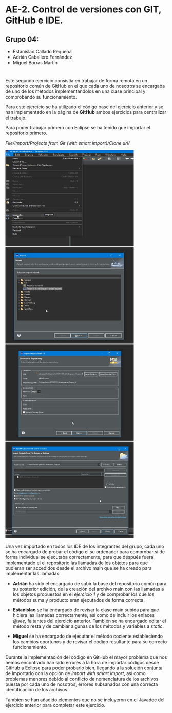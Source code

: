 # AE-2. Control de versiones con GIT, GitHub e IDE.

## Grupo 04:
- Estanislao Callado Requena
- Adrián Caballero Fernández
- Miguel Borras Martín
# 

Este segundo ejercicio consistía en trabajar de forma remota en un repositorio común de GitHub en el que cada uno de nosotros se encargaba de uno de los métodos implementándolos en una clase 
principal y comprobando su funcionamiento.

Para este ejercicio se ha utilizado el código base del ejercicio anterior y se han implementado en la página de **GitHub** ambos ejercicios para centralizar el trabajo. 

Para poder trabajar primero con Eclipse se ha tenido que importar el repositorio primero.

*File/Import/Projects from Git (with smart import)/Clone url/*

<img src="Imagenes/01.jpg" width="400" height="300">

<img src="Imagenes/02.jpg" width="400" height="300">

<img src="Imagenes/03.jpg" width="400" height="300">

<img src="Imagenes/04.jpg" width="400" height="300">

Una vez importado en todos los IDE de los integrantes del grupo, cada uno se ha encargado de probar el código el su ordenador para comprobar si de forma individual se ejecutaba correctamente, para que después fuera implementado el el repositorio las llamadas de los objetos para que pudieran ser accedidos desde el archivo main que se ha creado para implementar las llamadas.

- **Adrián** ha sido el encargado de subir la base del repositorio común para su posterior edición,  de la creación del archivo main con las llamadas a los objetos propuestos en el *ejercicio 1* y de 
comprobar los que los métodos suma y producto eran ejecutados de forma correcta.

- **Estanislao** se ha encargado de revisar la clase main subida para que hiciera las llamadas correctamente, así como de incluir los enlaces *@see*, faltantes del ejercicio anterior. También se ha 
encargado editar el método resta y de cambiar algunas de los métodos y variables a *static*.

- **Miguel** se ha encargado de ejecutar el método cociente estableciendo los cambios oportunos y de revisar el código resultante para su correcto funcionamiento.

Durante la implementación del código en GitHub el mayor problema que nos hemos encontrado han sido errores a la hora de importar códigos desde GitHub a Eclipse para poder probarlo bien, llegando a la solución conjunta de importarlo con la opción de *import with smart import*, así como problemas menores debido al conflicto de nomenclatura de los archivos puesta por cada uno de nosotros, errores subsanados con una correcta identificación de los archivos. 

También se han añadido elementos que no se incluyeron en el Javadoc del ejercicio anterior para completar este ejercicio.
